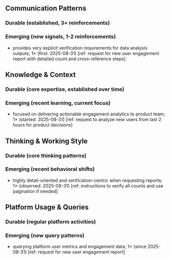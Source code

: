 ## Communication Patterns
### Durable (established, 3+ reinforcements)

### Emerging (new signals, 1-2 reinforcements)
- provides very explicit verification requirements for data analysis outputs; 1× (first: 2025-08-31) [ref: request for new user engagement report with detailed count and cross-reference steps]

## Knowledge & Context
### Durable (core expertise, established over time)

### Emerging (recent learning, current focus)
- focused on delivering actionable engagement analytics to product team; 1× (started: 2025-08-31) [ref: request to analyze new users from last 2 hours for product decisions]

## Thinking & Working Style
### Durable (core thinking patterns)

### Emerging (recent behavioral shifts)
- highly detail-oriented and verification-centric when requesting reports; 1× (observed: 2025-08-31) [ref: instructions to verify all counts and use pagination if needed]

## Platform Usage & Queries
### Durable (regular platform activities)

### Emerging (new query patterns)
- querying platform user metrics and engagement data; 1× (since 2025-08-31) [ref: request for new user engagement report]